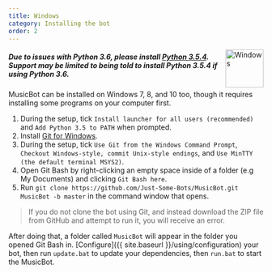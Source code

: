 ```yaml
---
title: Windows
category: Installing the bot
order: 2
---
```


<img class="doc-img" src="{{ site.baseurl }}/images/windows.png" alt="Windows" style="width: 75px; float: right;"/>

##### Due to issues with Python 3.6, please install [Python 3.5.4](https://www.python.org/ftp/python/3.5.4/python-3.5.4.exe). Support may be limited to being told to install Python 3.5.4 if using Python 3.6.

MusicBot can be installed on Windows 7, 8, and 10 too, though it requires installing some programs on your computer first.

1. During the setup, tick `Install launcher for all users (recommended)` and `Add Python 3.5 to PATH` when prompted.
2. Install [Git for Windows](http://gitforwindows.org/).
3. During the setup, tick `Use Git from the Windows Command Prompt`, `Checkout Windows-style, commit Unix-style endings`, and `Use MinTTY (the default terminal MSYS2)`.
4. Open Git Bash by right-clicking an empty space inside of a folder (e.g My Documents) and clicking `Git Bash here`.
5. Run `git clone https://github.com/Just-Some-Bots/MusicBot.git MusicBot -b master` in the command window that opens.

> If you do not clone the bot using Git, and instead download the ZIP file from GitHub and attempt to run it, you will receive an error.

After doing that, a folder called `MusicBot` will appear in the folder you opened Git Bash in. [Configure]({{ site.baseurl }}/using/configuration) your bot, then run `update.bat` to update your dependencies, then `run.bat` to start the MusicBot.
